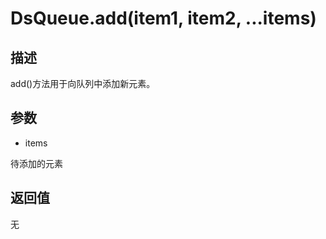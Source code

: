 # DsQueue.add(item1, item2, ...items)

## 描述

add()方法用于向队列中添加新元素。

## 参数

- items

待添加的元素

## 返回值

无
